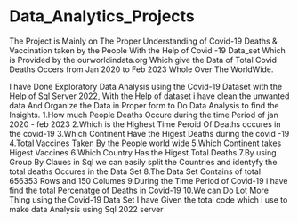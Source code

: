 # Data_Analytics_Projects
The Project is Mainly on The Proper Understanding of Covid-19 Deaths & Vaccination taken by the People
With the Help of Covid -19 Data_set Which is Provided by the ourworldindata.org Which give the Data of Total Covid Deaths  Occers from Jan 2020 to Feb 2023 Whole Over The WorldWide.

I have Done Exploratory Data Analysis using the Covid-19 Dataset with the Help of Sql Server 2022, With the Help of dataset i have clean the unwanted data And Organize the Data in Proper form to Do Data Analysis to find the Insights.
1.How much People Deaths Occure during the time Period of jan 2020 - feb 2023
2.Which is the Highest Time Peroid Of Deaths occures in the covid-19
3.Which Continent Have  the Higest Deaths during the covid -19
4.Total Vaccines Taken By the People world wide
5.Which Continent takes Higest Vaccines
6.Which Country Has the Higest Total Deaths
7.By using Group By Claues in Sql we can easily  split the Countries and identyfy the total deaths Occures in the Data Set 
8.The Data Set Contains of total 656353 Rows and 150 Columes
9.During the Time Period of Covid-19 i have find the total Percenatge of Deaths in Covid-19
10.We can Do Lot More Thing using the Covid-19 Data Set I have Given the total code which i use to make data Analysis using Sql 2022 server
